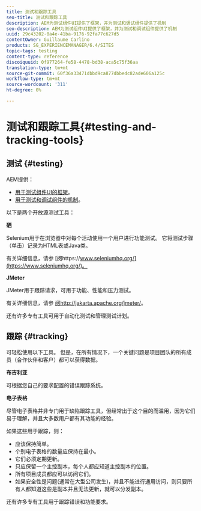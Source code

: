 ```yaml
---
title: 测试和跟踪工具
seo-title: 测试和跟踪工具
description: AEM为测试组件UI提供了框架，并为测试和调试组件提供了机制
seo-description: AEM为测试组件UI提供了框架，并为测试和调试组件提供了机制
uuid: 29c43202-0a4e-41ba-9176-92fa77c627d5
contentOwner: Guillaume Carlino
products: SG_EXPERIENCEMANAGER/6.4/SITES
topic-tags: testing
content-type: reference
discoiquuid: 0f977264-fe58-4478-bd38-aca5c75f36aa
translation-type: tm+mt
source-git-commit: 60f36a33471dbbd9ca877dbbedc82ade606a125c
workflow-type: tm+mt
source-wordcount: '311'
ht-degree: 0%

---
```



# 测试和跟踪工具{#testing-and-tracking-tools}

## 测试 {#testing}

AEM提供：

* [用于测试组件UI的框架](/help/sites-developing/hobbes.md)。
* [用于测试和调试组件的机制](/help/sites-developing/developer-mode.md)。

以下是两个开放源测试工具：

**硒**

Selenium用于在浏览器中对每个活动使用一个用户进行功能测试。 它将测试步骤（单击）记录为HTML表或Java类。

有关详细信息，请参 [阅https://www.seleniumhq.org/](https://www.seleniumhq.org/)。

**JMeter**

JMeter用于跟踪请求，可用于功能、性能和压力测试。

有关详细信息，请参 [阅http://jakarta.apache.org/jmeter/](http://jakarta.apache.org/jmeter/)。

还有许多专有工具可用于自动化测试和管理测试计划。

## 跟踪 {#tracking}

可轻松使用以下工具。 但是，在所有情况下，一个关键问题是项目团队的所有成员（合作伙伴和客户）都可以获得数据。

**布吉利亚**

可根据您自己的要求配置的错误跟踪系统。

**电子表格**

尽管电子表格并非专门用于缺陷跟踪工具，但经常出于这个目的而滥用，因为它们易于理解，并且大多数用户都有其功能的经验。

如果这些用于跟踪，则：

* 应该保持简单。
* 个别电子表格的数量应保持在最小。
* 它们必须定期更新。
* 只应保留一个主控副本，每个人都应知道主控副本的位置。
* 所有项目成员都应可以访问它们。
* 如果安全性是问题(通常在大型公司发生)，并且不能进行通用访问，则只要所有人都知道这些是副本并且无法更新，就可以分发副本。

还有许多专有工具用于跟踪错误和功能要求。

